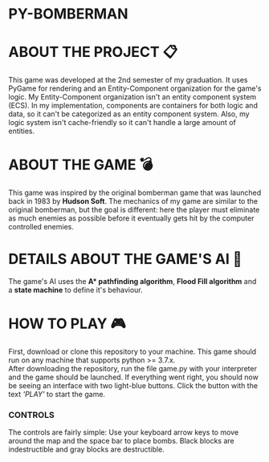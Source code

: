 # PY-BOMBERMAN
# ABOUT THE PROJECT :clipboard:
This game was developed at the 2nd semester of my graduation. It uses PyGame for rendering and an Entity-Component organization for the game's logic. My Entity-Component organization isn't an entity component system (ECS). In my implementation, components are containers for both logic and data, so it can't be categorized as an entity component system. Also, my logic system isn't cache-friendly so it can't handle a large amount of entities.
<br/>
# ABOUT THE GAME 💣
This game was inspired by the original bomberman game that was launched back in 1983 by **Hudson Soft**. The mechanics of my game are similar to the original bomberman, but the goal is different: here the player must eliminate as much enemies as possible before it eventually gets hit by the computer controlled enemies.
<br/>
# DETAILS ABOUT THE GAME'S AI :robot:
The game's AI uses the __A* pathfinding algorithm__, **Flood Fill algorithm** and a **state machine** to define it's behaviour.
<br/>
# HOW TO PLAY 🎮
First, download or clone this repository to your machine. This game should run on any machine that supports python >= 3.7.x.<br/>
After downloading the repository, run the file game.py with your interpreter and the game should be launched. If everything went right, you should now be seeing an interface with two light-blue buttons. Click the button with the text *'PLAY'* to start the game.
<br />
### CONTROLS
The controls are fairly simple: Use your keyboard arrow keys to move around the map and the space bar to place bombs. Black blocks are indestructible and gray blocks are destructible.


